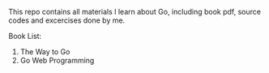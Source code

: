 This repo contains all materials I learn about Go, including book pdf, source codes and excercises done by me.

Book List:

1. The Way to Go
2. Go Web Programming